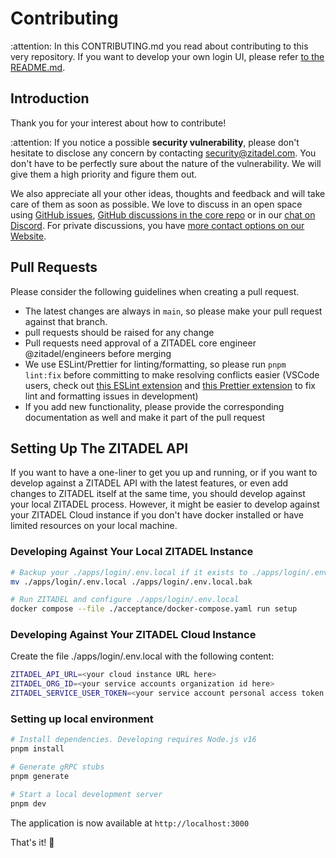 # Contributing

:attention: In this CONTRIBUTING.md you read about contributing to this very repository.
If you want to develop your own login UI, please refer [to the README.md](./README.md).

## Introduction

Thank you for your interest about how to contribute!

:attention: If you notice a possible **security vulnerability**, please don't hesitate to disclose any concern by contacting [security@zitadel.com](mailto:security@zitadel.com).
You don't have to be perfectly sure about the nature of the vulnerability.
We will give them a high priority and figure them out.

We also appreciate all your other ideas, thoughts and feedback and will take care of them as soon as possible.
We love to discuss in an open space using [GitHub issues](https://github.com/zitadel/typescript/issues),
[GitHub discussions in the core repo](https://github.com/zitadel/zitadel/discussions)
or in our [chat on Discord](https://zitadel.com/chat).
For private discussions,
you have [more contact options on our Website](https://zitadel.com/contact).

## Pull Requests

Please consider the following guidelines when creating a pull request.

- The latest changes are always in `main`, so please make your pull request against that branch.
- pull requests should be raised for any change
- Pull requests need approval of a ZITADEL core engineer @zitadel/engineers before merging
- We use ESLint/Prettier for linting/formatting, so please run `pnpm lint:fix` before committing to make resolving conflicts easier (VSCode users, check out [this ESLint extension](https://marketplace.visualstudio.com/items?itemName=dbaeumer.vscode-eslint) and [this Prettier extension](https://marketplace.visualstudio.com/items?itemName=esbenp.prettier-vscode) to fix lint and formatting issues in development)
- If you add new functionality, please provide the corresponding documentation as well and make it part of the pull request

## Setting Up The ZITADEL API

If you want to have a one-liner to get you up and running,
or if you want to develop against a ZITADEL API with the latest features,
or even add changes to ZITADEL itself at the same time,
you should develop against your local ZITADEL process.
However, it might be easier to develop against your ZITADEL Cloud instance
if you don't have docker installed
or have limited resources on your local machine.

### Developing Against Your Local ZITADEL Instance

```sh
# Backup your ./apps/login/.env.local if it exists to ./apps/login/.env.local.bak
mv ./apps/login/.env.local ./apps/login/.env.local.bak

# Run ZITADEL and configure ./apps/login/.env.local
docker compose --file ./acceptance/docker-compose.yaml run setup
```

### Developing Against Your ZITADEL Cloud Instance

Create the file ./apps/login/.env.local with the following content:
```sh
ZITADEL_API_URL=<your cloud instance URL here>
ZITADEL_ORG_ID=<your service accounts organization id here>
ZITADEL_SERVICE_USER_TOKEN=<your service account personal access token here>
```

### Setting up local environment

```sh
# Install dependencies. Developing requires Node.js v16
pnpm install

# Generate gRPC stubs
pnpm generate

# Start a local development server
pnpm dev
```

The application is now available at `http://localhost:3000`

That's it! 🎉
